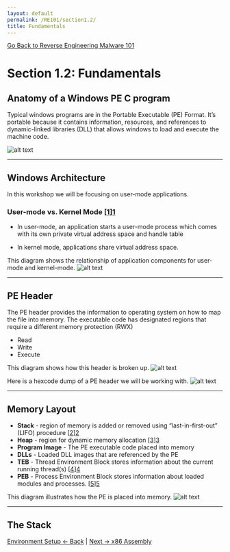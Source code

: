 ```yaml
---
layout: default
permalink: /RE101/section1.2/
title: Fundamentals
---
```

[Go Back to Reverse Engineering Malware 101](https://securedorg.github.io/RE101/)

# Section 1.2: Fundamentals #

## Anatomy of a Windows PE C program ##

Typical windows programs are in the Portable Executable (PE) Format. It’s portable because it contains information, resources, and references to dynamic-linked libraries (DLL) that allows windows to load and execute the machine code. 

![alt text](https://securedorg.github.io/images/Cprogram.gif "C Program")

---

## Windows Architecture ##

In this workshop we will be focusing on user-mode applications.

### User-mode vs. Kernel Mode [[1]][1] ###

- In user-mode, an application starts a user-mode process which comes with its own private virtual address space and handle table

- In kernel mode, applications share virtual address space.

[1]: https://msdn.microsoft.com/en-us/windows/hardware/drivers/gettingstarted/user-mode-and-kernel-mode?f=255&MSPPError=-2147217396

This diagram shows the relationship of application components for user-mode and kernel-mode.
![alt text](https://securedorg.github.io/images/WindowsArch.png "Windows Architecture")

--- 

## PE Header ##

The PE header provides the information to operating system on how to map the file into memory.
The executable code has designated regions that require a different memory protection (RWX)
- Read
- Write
- Execute

This diagram shows how this header is broken up.
![alt text](https://securedorg.github.io/images/PE32.png "PE 32 Header")

Here is a hexcode dump of a PE header we will be working with.
![alt text](https://securedorg.github.io/images/PEHeader.gif "PE 32 Header Animated")

---

## Memory Layout ##

- **Stack** - region of memory is added or removed using “last-in-first-out” (LIFO) procedure [[2]][2]
- **Heap** - region for dynamic memory allocation [[3]][3]
- **Program Image** - The PE executable code placed into memory
- **DLLs** - Loaded DLL images that are referenced by the PE
- **TEB** - Thread Environment Block stores information about the current running thread(s) [[4]][4]
- **PEB** - Process Environment Block stores information about loaded modules and processes. [[5]][5]

[2]: https://en.wikipedia.org/wiki/Stack_(abstract_data_type)
[3]: https://en.wikipedia.org/wiki/Heap_(data_structure)
[4]: https://en.wikipedia.org/wiki/Win32_Thread_Information_Block
[5]: https://en.wikipedia.org/wiki/Process_Environment_Block

This diagram illustrates how the PE is placed into memory.
![alt text](https://securedorg.github.io/images/Memory.png "PE Memory Layout")

--- 

## The Stack ##

[Environment Setup <- Back](https://securedorg.github.io/RE101/section1) | [Next -> x86 Assembly](https://securedorg.github.io/RE101/section1.3)
